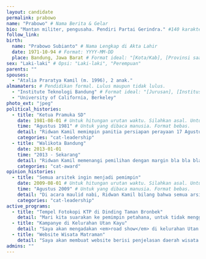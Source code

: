 ```yaml
---
layout: candidate
permalink: prabowo
name: "Prabowo" # Nama Berita & Gelar
bio: "Mantan militer, pengusaha. Pendiri Partai Gerindra." #140 karakter
follow_link:
birth:
  name: "Prabowo Subianto" # Nama Lengkap di Akta Lahir
  date: 1971-10-94 # Format: YYYY-MM-DD
  place: Bandung, Jawa Barat # Format ideal: "[Kota/Kab], [Provinsi saat ini], [Negara kalau bukan Indonesia]"
sex: "Laki-laki" # Opsi: "Laki-laki", "Perempuan"
parents: ""
spouses:
  - "Atalia Praratya Kamil (m. 1996), 2 anak."
almamaters: # Pendidikan formal. Lulus maupun tidak lulus.
  - "Institute Teknologi Bandung" # Format ideal: "[Jurusan], [Institusi] ([Tahun Masuk]-[Tahun Lulus/DO])<sup><a href='rapat/[url.html]#[perubahaan-ke]>[nama sumber]</a></sup>"
  - "University of California, Berkeley"
photo_ext: "jpeg"
political_histories:
  - title: "Ketua Pramuka SD"
    date: 1981-08-01 # Untuk hitungan urutan waktu. Silahkan asal. Untuk rentang, ambil waktu mulai, bukan selesai. Format: YYYY-MM-DD
    time: "Agustus 1981" # Untuk yang dibaca manusia. Format bebas.
    detail: "Ridwan Kamil memimpin panitia persiapan perayaan 17 Agustus di SD. Seluruh panitia adalah anak-anak SD.<sup><a href='/rapat/2017-10-21-FIBUI.html#1210'>Majalan Tempo</a></sup>" # Format bebas. Sumber wajib. Format sumber: <sup><a href='rapat/[url.html]#[perubahaan-ke]>[nama sumber]</a></sup>'  
    categories: "cat-leadership"
  - title: "Walikota Bandung"
    date: 2013-01-01
    time: "2013 - Sekarang"
    detail: "Ridwan Kamil memenangi pemilihan dengan margin bla bla bla.<sup><a href='/rapat/2017-10-21-FIBUI.html#0005'>Jabarprov.go.id</a></sup>"
    categories: "cat-award"
opinion_histories:
  - title: "Semua arsitek ingin menjadi pemimpin"
    date: 2009-08-01 # Untuk hitungan urutan waktu. Silahkan asal. Untuk rentang, ambil waktu mulai, bukan selesai. Format: YYYY-MM-DD
    time: "Agustus 2009" # Untuk yang dibaca manusia. Format bebas.
    detail: "Di acara maulid nabi, Ridwan Kamil bilang bahwa semua arsitek bercita-cita menjadi pemimpin eksekutif. Karena mereka suka tata kota. Namun, hanya yang bisa memimpin yang mewujudkannya.<sup><a href='/rapat/2017-10-21-FIBUI.html#1210'>Majalan Tempo</a></sup>" # Format bebas. Sumber wajib. Format sumber: <sup><a href='rapat/[url.html]#[perubahaan-ke]>[nama sumber]</a></sup>'  
    categories: "cat-leadership"
active_programs:
  - title: "Tempel Fotokopi KTP di Dinding Taman Bronbek"
    detail: "Mari kita suarakan ke pemimpin petahana, untuk tidak menggusur Taman Bronbek."
  - title: "Kampanye di Kelurahan Utan Kayu"
    detail: "Saya akan mengadakan <em>road show</em> di kelurahan Utan Kayu. Butuh dana Rp. 2.000.000. Silahkan menyumbang di <a href='#'>sini</a>."
  - title: "Website Wisata Matraman"
    detail: "Saya akan membuat website berisi penjelasan daerah wisata di Matraman. Butuh dana Rp. 1.000.000. Targetnya sudah bisa di-<em>googling</em> di acara Olimpiade 2021 di Jakarta. Silahkan menyumbang di <a href='#'>sini</a>."
admins: ""
---
```

